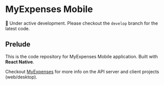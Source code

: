 # MyExpenses Mobile

:construction: Under active development. Please checkout the `develop` branch for the latest code.

## Prelude

This is the code repository for MyExpenses Mobile application.
Built with **React Native**.

Checkout [MyExpenses](https://github.com/zenjara/myExpenses) for more info on the API server and client projects (web/desktop).